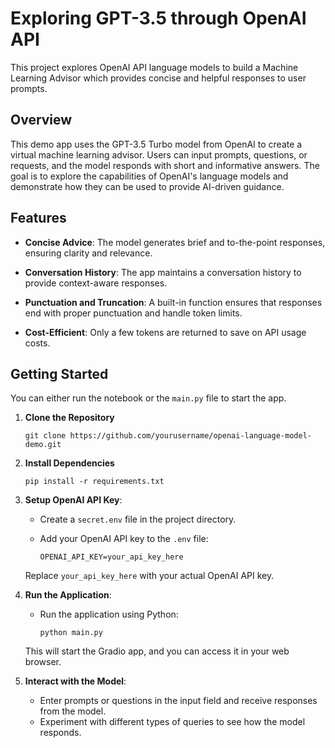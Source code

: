 # Exploring GPT-3.5 through OpenAI API

This project explores OpenAI API language models to build a Machine Learning Advisor which provides concise and helpful responses to user prompts.

## Overview

This demo app uses the GPT-3.5 Turbo model from OpenAI to create a virtual machine learning advisor. Users can input prompts, questions, or requests, and the model responds with short and informative answers. The goal is to explore the capabilities of OpenAI's language models and demonstrate how they can be used to provide AI-driven guidance.

## Features

- **Concise Advice**: The model generates brief and to-the-point responses, ensuring clarity and relevance.

- **Conversation History**: The app maintains a conversation history to provide context-aware responses.

- **Punctuation and Truncation**: A built-in function ensures that responses end with proper punctuation and handle token limits.

- **Cost-Efficient**: Only a few tokens are returned to save on API usage costs.

## Getting Started

You can either run the notebook or the `main.py` file to start the app.

1. **Clone the Repository**

   ```
   git clone https://github.com/yourusername/openai-language-model-demo.git
   ```

2. **Install Dependencies**

   ```
   pip install -r requirements.txt
   ```

3. **Setup OpenAI API Key**:

   - Create a `secret.env` file in the project directory.
   - Add your OpenAI API key to the `.env` file:

     ```
     OPENAI_API_KEY=your_api_key_here
     ```

   Replace `your_api_key_here` with your actual OpenAI API key.

4. **Run the Application**:

   - Run the application using Python:

     ```
     python main.py
     ```

   This will start the Gradio app, and you can access it in your web browser.

5. **Interact with the Model**:

   - Enter prompts or questions in the input field and receive responses from the model.
   - Experiment with different types of queries to see how the model responds.
